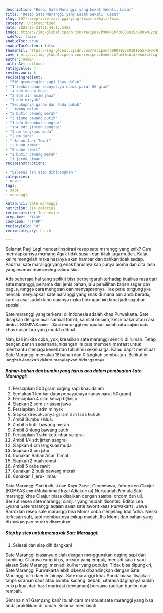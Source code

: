 ```yaml
---
description: "Resep Sate Maranggi yang Lezat Sekali, Lezat"
title: "Resep Sate Maranggi yang Lezat Sekali, Lezat"
slug: 567-resep-sate-maranggi-yang-lezat-sekali-lezat
category: Uncategorized
date: 2023-05-21T21:44:17.542Z
image: https://img-global.cpcdn.com/recipes/b9804107c08010a5/680x482cq70/sate-maranggi-foto-resep-utama.jpg
hideToc: false
enableToc: true
enableTocContent: false
thumbnail: https://img-global.cpcdn.com/recipes/b9804107c08010a5/680x482cq70/sate-maranggi-foto-resep-utama.jpg
cover: https://img-global.cpcdn.com/recipes/b9804107c08010a5/680x482cq70/sate-maranggi-foto-resep-utama.jpg
author: Admin
authorAv: notfound
ratingvalue: 4
reviewcount: 8
recipeingredient:
- "500 gram daging sapi khas dalam"
- "1 lembar daun pepayasaya nanas parut 50 gram"
- "4 sdm kecap bngo"
- "2 sdm air asam jawa"
- "1 sdm minyak"
- "Secukupnya garam dan lada bubuk"
- " Bumbu Halus"
- "5 butir bawang merah"
- "3 siung bawang putih"
- "1 sdm ketumbar sangrai"
- "1/4 sdt jinten sangrai"
- "4 cm lengkuas muda"
- "2 cm jahe"
- " Bahan Acar Tomat"
- "2 buah tomat"
- "5 cabe rawit"
- "2 butir bawang merah"
- "1 jeruk limau"
recipeinstructions:

- "Selesai dan siap dihidangkan!"
categories:
- Resep
tags:
- sate
- maranggi

katakunci: sate maranggi 
nutrition: 214 calories
recipecuisine: Indonesian
preptime: "PT13M"
cooktime: "PT49M"
recipeyield: "4"
recipecategory: Lunch

---
```



Selamat Pagi Lagi mencari inspirasi resep sate maranggi yang unik? Cara menyiapkannya memang Agak tidak susah dan tidak juga mudah. Kalau keliru mengolah maka hasilnya akan hambar dan bahkan tidak sedap. Padahal sate maranggi yang enak harusnya kan punya aroma dan cita rasa yang mampu memancing selera kita.


Ada beberapa hal yang sedikit bisa berpengaruh terhadap kualitas rasa dari sate maranggi, pertama dari jenis bahan, lalu pemilihan bahan segar dan bagus, hingga cara mengolah dan menyajikannya. Tak perlu bingung jika hendak menyiapkan sate maranggi yang enak di mana pun anda berada, karena asal sudah tahu caranya maka hidangan ini dapat jadi suguhan spesial.

Sate maranggi yang terkenal di Indonesia adalah khas Purwakarta. Sate disajikan dengan acar sambal tomat, sambal oncom, ketan bakar atau nasi timbel. KOMPAS.com - Sate maranggi merupakan salah satu sajian sate khas nusantara yang mudah dibuat.


Nah, kali ini kita coba, yuk, kreasikan sate maranggi sendiri di rumah. Tetap dengan bahan sederhana, hidangan ini bisa memberi manfaat untuk membantu menjaga kesehatan tubuhmu sekeluarga. Kamu dapat membuat Sate Maranggi memakai 18 bahan dan 0 langkah pembuatan. Berikut ini langkah-langkah dalam menyiapkan hidangannya.

<!--inarticleads1-->

##### Bahan-bahan dan bumbu yang harus ada dalam pembuatan Sate Maranggi:

1. Persiapkan 500 gram daging sapi khas dalam
1. Sediakan 1 lembar daun pepaya(saya nanas parut 50 gram)
1. Persiapkan 4 sdm kecap b@ngo
1. Siapkan 2 sdm air asam jawa
1. Persiapkan 1 sdm minyak
1. Siapkan Secukupnya garam dan lada bubuk
1. Ambil  Bumbu Halus:
1. Ambil 5 butir bawang merah
1. Ambil 3 siung bawang putih
1. Persiapkan 1 sdm ketumbar sangrai
1. Ambil 1/4 sdt jinten sangrai
1. Siapkan 4 cm lengkuas muda
1. Siapkan 2 cm jahe
1. Gunakan  Bahan Acar Tomat:
1. Siapkan 2 buah tomat
1. Ambil 5 cabe rawit
1. Gunakan 2 butir bawang merah
1. Gunakan 1 jeruk limau


Sate Maranggi Sari Asih, Jalan Raya Pacet, Cipendawa, Kabupaten Cianjur. (KOMPAS.com/Muhammad Irzal Adiakurnia) Nursaadah Pemula Sate maranggi khas Cianjur biasa disajikan dengan sambal oncom dan uli. Berikut resep sate maranggi cianjur yang mudah disontek. Editor Lea Lyliana Sate maranggi adalah salah sate favorit khas Purwakarta, Jawa Barat dan resep sate maranggi bisa Moms coba menjelang Idul Adha. Meski terkesan sulit, tapi membuatnya cukup mudah, lho Moms dan bahan yang disiapkan pun mudah ditemukan. 

<!--inarticleads2-->

##### Step by step untuk memasak Sate Maranggi:


1. Selesai dan siap dihidangkan!

Sate Maranggi biasanya diolah dengan menggunakan daging sapi dan kambing. Citarasa yang khas, tekstur yang empuk, menjadi salah-satu alasan Sate Maranggi menjadi kuliner yang populer. Tidak bisa dipungkiri, Sate Maranggi Purwakarta lebih dikenal dibandingkan dengan Sate Maranggi dari daerah lainnya. Sate maranggi khas Sunda biasa disajikan tanpa siraman saus atau bumbu kacang. Sebab, citarasa dagingnya sudah cukup kuat dari hasil marinasi (rendaman) bersama racikan bumbu dan rempah. 

Gimana nih? Gampang kan? Itulah cara membuat sate maranggi yang bisa anda praktikkan di rumah. Selamat menikmati

